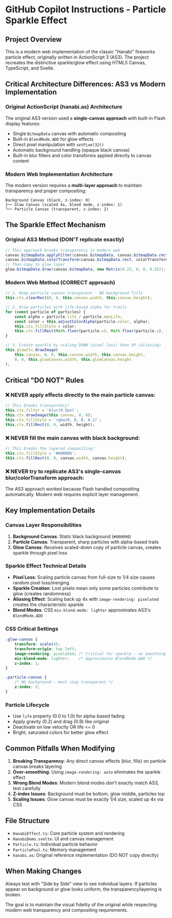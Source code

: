 # GitHub Copilot Instructions - Particle Sparkle Effect

## Project Overview
This is a modern web implementation of the classic "Hanabi" fireworks particle effect, originally written in ActionScript 3 (AS3). The project recreates the distinctive sparkle/glow effect using HTML5 Canvas, TypeScript, and Svelte.

## Critical Architecture Differences: AS3 vs Modern Implementation

### Original ActionScript (hanabi.as) Architecture
The original AS3 version used a **single-canvas approach** with built-in Flash display features:
- Single `BitmapData` canvas with automatic compositing
- Built-in `BlendMode.ADD` for glow effects  
- Direct pixel manipulation with `setPixel32()`
- Automatic background handling (opaque black canvas)
- Built-in blur filters and color transforms applied directly to canvas content

### Modern Web Implementation Architecture
The modern version requires a **multi-layer approach** to maintain transparency and proper compositing:

```
Background Canvas (black, z-index: 0)
├── Glow Canvas (scaled 4x, blend mode, z-index: 1) 
└── Particle Canvas (transparent, z-index: 2)
```

## The Sparkle Effect Mechanism

### Original AS3 Method (DON'T replicate exactly)
```actionscript
// This approach breaks transparency in modern web
canvas.bitmapData.applyFilter(canvas.bitmapData, canvas.bitmapData.rect, zero, blur);
canvas.bitmapData.colorTransform(canvas.bitmapData.rect, colorTransform);
// Then copy to glow layer
glow.bitmapData.draw(canvas.bitmapData, new Matrix(0.25, 0, 0, 0.25));
```

### Modern Web Method (CORRECT approach)
```typescript
// 1. Keep particle canvas transparent - NO background fills
this.ctx.clearRect(0, 0, this.canvas.width, this.canvas.height);

// 2. Draw particles with life-based alpha for trails  
for (const particle of particles) {
    const alpha = particle.life / particle.maxLife;
    const color = this.adjustColorAlpha(particle.color, alpha);
    this.ctx.fillStyle = color;
    this.ctx.fillRect(Math.floor(particle.x), Math.floor(particle.y), 1, 1);
}

// 3. Create sparkle by scaling DOWN (pixel loss) then UP (aliasing)
this.glowCtx.drawImage(
    this.canvas, 0, 0, this.canvas.width, this.canvas.height,
    0, 0, this.glowCanvas.width, this.glowCanvas.height
);
```

## Critical "DO NOT" Rules

### ❌ NEVER apply effects directly to the main particle canvas:
```typescript
// This breaks transparency!
this.ctx.filter = 'blur(0.5px)';
this.ctx.drawImage(this.canvas, 0, 0);
this.ctx.fillStyle = 'rgba(0, 0, 0, 0.1)';
this.ctx.fillRect(0, 0, width, height);
```

### ❌ NEVER fill the main canvas with black background:
```typescript
// This breaks the layered compositing!
this.ctx.fillStyle = '#000000';
this.ctx.fillRect(0, 0, canvas.width, canvas.height);
```

### ❌ NEVER try to replicate AS3's single-canvas blur/colorTransform approach:
The AS3 approach worked because Flash handled compositing automatically. Modern web requires explicit layer management.

## Key Implementation Details

### Canvas Layer Responsibilities
1. **Background Canvas**: Static black background (`#000000`)
2. **Particle Canvas**: Transparent, sharp particles with alpha-based trails
3. **Glow Canvas**: Receives scaled-down copy of particle canvas, creates sparkle through pixel loss

### Sparkle Effect Technical Details
- **Pixel Loss**: Scaling particle canvas from full-size to 1/4 size causes random pixel loss/merging
- **Sparkle Creation**: Lost pixels mean only some particles contribute to glow (creates randomness)
- **Aliasing Effect**: Scaling back up 4x with `image-rendering: pixelated` creates the characteristic sparkle
- **Blend Modes**: CSS `mix-blend-mode: lighter` approximates AS3's `BlendMode.ADD`

### CSS Critical Settings
```css
.glow-canvas {
    transform: scale(4);
    transform-origin: top left;
    image-rendering: pixelated; /* Critical for sparkle - no smoothing */
    mix-blend-mode: lighter;    /* Approximates BlendMode.ADD */
    z-index: 1;
}

.particle-canvas {
    /* NO background - must stay transparent */
    z-index: 2;
}
```

### Particle Lifecycle
- Use `life` property (0.0 to 1.0) for alpha-based fading
- Apply gravity (0.2) and drag (0.9) like original
- Deactivate on low velocity OR life <= 0
- Bright, saturated colors for better glow effect

## Common Pitfalls When Modifying

1. **Breaking Transparency**: Any direct canvas effects (blur, fills) on particle canvas breaks layering
2. **Over-smoothing**: Using `image-rendering: auto` eliminates the sparkle effect  
3. **Wrong Blend Modes**: Modern blend modes don't exactly match AS3, test carefully
4. **Z-index Issues**: Background must be bottom, glow middle, particles top
5. **Scaling Issues**: Glow canvas must be exactly 1/4 size, scaled up 4x via CSS

## File Structure
- `HanabiEffect.ts`: Core particle system and rendering
- `HanabiDemo.svelte`: UI and canvas management  
- `Particle.ts`: Individual particle behavior
- `ParticlePool.ts`: Memory management
- `hanabi.as`: Original reference implementation (DO NOT copy directly)

## When Making Changes
Always test with "Side by Side" view to see individual layers. If particles appear on background or glow looks uniform, the transparency/layering is broken.

The goal is to maintain the visual fidelity of the original while respecting modern web transparency and compositing requirements.
